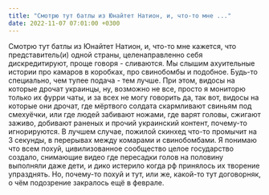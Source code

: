 ```yaml
---
title: "Смотрю тут батлы из Юнайтет Натион, и, что-то мне ..."
date: 2022-11-07 07:01:00 +0300
---
```


Смотрю тут батлы из Юнайтет Натион, и, что-то мне кажется, что представитель(и) одной страны, целенаправленно себя дискредитируют, проще говоря - сливаются.
Мы слышим ахуительные истории про камаров в коробках, про свинобомбы и подобное. Будь-то специально, чем тупее подача - тем лучше.
При этом, видосы на которые дрочат украинцы, ну, возможно не все, просто я мониторю только их фурри чаты, и за всех не могу говорить да, так вот, видосы на которые они дрочат, где мёртвого солдата скармливают свиньям под смехуёчки, или где людей забивают ножами, где варят головы, сжигают заживо, добивают раненых и прочий украинский контент, почему-то игнорируются. В лучшем случае, пожилой скинхед что-то промычит на 3 секунды, в перерывах между комарами и свинобомбами.
Я понимаю что всем похуй, цивилизованное сообщество целое государство создало, снимающие видео где пересадки голов на половину выполняли даже дети, и дико истерило когда рф принялось их творение упразднять. Но, почему-то похуй и тут, или же, какой-то тут договорняк, о чём подозрение закралось ещё в феврале.

